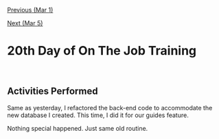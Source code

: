 [Previous (Mar 1)](./03-01-2024.md)

[Next (Mar 5)](./03-05-2024.md)

# 20th Day of On The Job Training

<br>

## Activities Performed

Same as yesterday, I refactored the back-end code to accommodate the new database I
created. This time, I did it for our guides feature.

Nothing special happened. Just same old routine.
